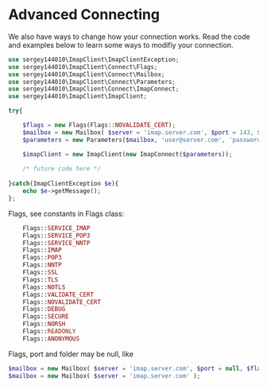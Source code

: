 
# Advanced Connecting

We also have ways to change how your connection works.
Read the code and examples below to learn some ways to modifiy your connection.

```php
use sergey144010\ImapClient\ImapClientException;
use sergey144010\ImapClient\Connect\Flags;
use sergey144010\ImapClient\Connect\Mailbox;
use sergey144010\ImapClient\Connect\Parameters;
use sergey144010\ImapClient\Connect\ImapConnect;
use sergey144010\ImapClient\ImapClient;

try{

    $flags = new Flags(Flags::NOVALIDATE_CERT);
    $mailbox = new Mailbox( $server = 'imap.server.com', $port = 143, $flags, $folder = 'TestForImapClient' );
    $parameters = new Parameters($mailbox, 'user@server.com', 'password');

    $imapClient = new ImapClient(new ImapConnect($parameters)); 
    
    /* future code here */
    
}catch(ImapClientException $e){
    echo $e->getMessage();
};
```

Flags, see constants in Flags class:
```php
    Flags::SERVICE_IMAP
    Flags::SERVICE_POP3
    Flags::SERVICE_NNTP
    Flags::IMAP
    Flags::POP3
    Flags::NNTP
    Flags::SSL
    Flags::TLS
    Flags::NOTLS
    Flags::VALIDATE_CERT
    Flags::NOVALIDATE_CERT
    Flags::DEBUG
    Flags::SECURE
    Flags::NORSH
    Flags::READONLY
    Flags::ANONYMOUS
```

Flags, port and folder may be null, like
```php
$mailbox = new Mailbox( $server = 'imap.server.com', $port = null, $flags = null, $folder = null );
$mailbox = new Mailbox( $server = 'imap.server.com' );
```